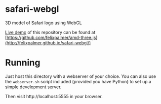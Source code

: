 safari-webgl
============

3D model of Safari logo using WebGL

[Live demo](http://felixpalmer.github.io/safari-webgl/) of this repository can be found at [https://github.com/felixpalmer/amd-three.js](http://felixpalmer.github.io/safari-webgl/)

Running
=======

Just host this directory with a webserver of your choice. You can also use the `webserver.sh` script included (provided you have Python) to set up a simple development server.

Then visit http://localhost:5555 in your browser.
